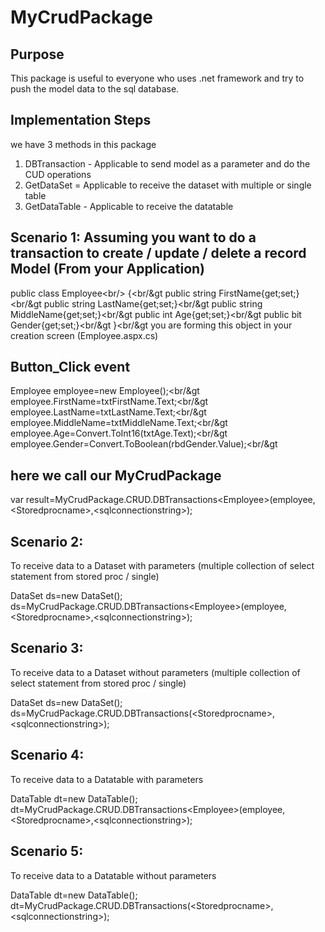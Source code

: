 # MyCrudPackage
Purpose
-----------
This package is useful to everyone who uses .net framework and try to push the model data to the sql database.

Implementation Steps
-----------------------
we have 3 methods in this package

1. DBTransaction	- Applicable to send model as a parameter and do the CUD operations
2. GetDataSet		= Applicable to receive the dataset with multiple or single table
3. GetDataTable		- Applicable to receive the datatable 

Scenario 1:
Assuming you want to do a transaction to create / update / delete a record
Model (From your Application)
------
public class Employee&lt;br/&gt;
{&lt;br/&gt
	public string FirstName{get;set;}&lt;br/&gt
	public string LastName{get;set;}&lt;br/&gt
	public string MiddleName{get;set;}&lt;br/&gt
	public int Age{get;set;}&lt;br/&gt
	public bit Gender{get;set;}&lt;br/&gt
}&lt;br/&gt
you are forming this object in your creation screen (Employee.aspx.cs)

Button_Click event
--------------------
Employee employee=new Employee();&lt;br/&gt
employee.FirstName=txtFirstName.Text;&lt;br/&gt
employee.LastName=txtLastName.Text;&lt;br/&gt
employee.MiddleName=txtMiddleName.Text;&lt;br/&gt
employee.Age=Convert.ToInt16(txtAge.Text);&lt;br/&gt
employee.Gender=Convert.ToBoolean(rbdGender.Value);&lt;br/&gt

here we call our MyCrudPackage
-------------------------------
var result=MyCrudPackage.CRUD.DBTransactions&lt;Employee&gt;(employee,&lt;Storedprocname&gt;,&lt;sqlconnectionstring&gt;);

Scenario 2:
-----------
To receive data to a Dataset with parameters (multiple collection of select statement from stored proc / single)

DataSet ds=new DataSet();
ds=MyCrudPackage.CRUD.DBTransactions&lt;Employee&gt;(employee,&lt;Storedprocname&gt;,&lt;sqlconnectionstring&gt;);

Scenario 3:
-----------
To receive data to a Dataset without parameters (multiple collection of select statement from stored proc / single)

DataSet ds=new DataSet();
ds=MyCrudPackage.CRUD.DBTransactions(&lt;Storedprocname&gt;,&lt;sqlconnectionstring&gt;);

Scenario 4:
-----------
To receive data to a Datatable with parameters

DataTable dt=new DataTable();
dt=MyCrudPackage.CRUD.DBTransactions&lt;Employee&gt;(employee,&lt;Storedprocname&gt;,&lt;sqlconnectionstring&gt;);

Scenario 5:
-----------
To receive data to a Datatable without parameters 

DataTable dt=new DataTable();
dt=MyCrudPackage.CRUD.DBTransactions(&lt;Storedprocname&gt;,&lt;sqlconnectionstring&gt;);





